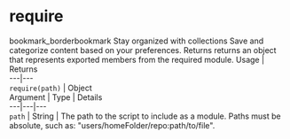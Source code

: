  
#  require
bookmark_borderbookmark Stay organized with collections  Save and categorize content based on your preferences. 
Returns returns an object that represents exported members from the required module.
Usage | Returns  
---|---  
`require(path)` | Object  
Argument | Type | Details  
---|---|---  
`path` | String | The path to the script to include as a module. Paths must be absolute, such as: "users/homeFolder/repo:path/to/file".  
